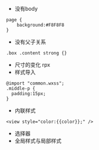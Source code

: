 * 没有body
```
page {
    background:#F8F8F8
}
```
* 没有父子关系
```
.box .content strong {}
```
* 尺寸的变化 rpx
* 样式导入
```
@import "common.wxss";
.middle-p {
  padding:15px;
}
```
* 内联样式
```
<view style="color:{{color}};" />
```
* 选择器
* 全局样式与局部样式